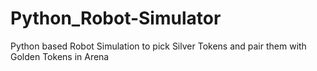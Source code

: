 # Python_Robot-Simulator
Python based Robot Simulation to pick Silver Tokens and pair them with Golden Tokens in Arena
